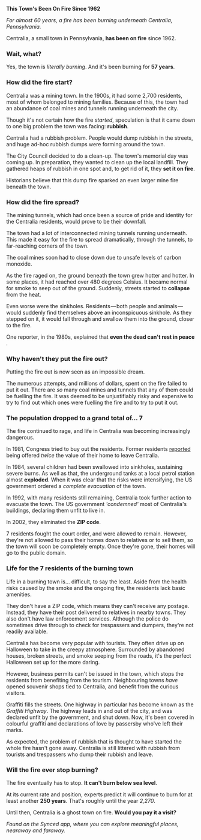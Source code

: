 **This Town&#39;s Been On Fire Since 1962**

_For almost 60 years, a fire has been burning underneath Centralia, Pennsylvania._

Centralia, a small town in Pennsylvania, **has been on fire** since 1962.

### **Wait, what?**

Yes, the town is _literally burning_. And it&#39;s been burning for **57 years**.

### **How did the fire start?**

Centralia was a mining town. In the 1900s, it had some 2,700 residents, most of whom belonged to mining families. Because of this, the town had an abundance of coal mines and tunnels running underneath the city.

Though it&#39;s not certain how the fire _started_, speculation is that it came down to one big problem the town was facing: **rubbish**.

Centralia had a rubbish problem. People would dump rubbish in the streets, and huge ad-hoc rubbish dumps were forming around the town.

The City Council decided to do a clean-up. The town&#39;s memorial day was coming up. In preparation, they wanted to clean up the local landfill. They gathered heaps of rubbish in one spot and, to get rid of it, they **set it on fire**.

Historians believe that this dump fire sparked an even larger mine fire beneath the town.

### **How did the fire spread?**

The mining tunnels, which had once been a source of pride and identity for the Centralia residents, would prove to be their downfall.

The town had a lot of interconnected mining tunnels running underneath. This made it easy for the fire to spread dramatically, through the tunnels, to far-reaching corners of the town.

The coal mines soon had to close down due to unsafe levels of carbon monoxide.

As the fire raged on, the ground beneath the town grew hotter and hotter. In some places, it had reached over 480 degrees Celsius. It became normal for smoke to seep out of the ground. Suddenly, streets started to **collapse** from the heat.

Even worse were the sinkholes. Residents — both people and animals — would suddenly find themselves above an inconspicuous sinkhole. As they stepped on it, it would fall through and swallow them into the ground, closer to the fire.

One reporter, in the 1980s, explained that **even the dead can&#39;t rest in peace** _._

### **Why haven&#39;t they put the fire out?**

Putting the fire out is now seen as an impossible dream.

The numerous attempts, and millions of dollars, spent on the fire failed to put it out. There are _so_ many coal mines and tunnels that any of them could be fuelling the fire. It was deemed to be unjustifiably risky and expensive to try to find out which ones were fuelling the fire and to try to put it out.

### **The population dropped to a grand total of… 7**

The fire continued to rage, and life in Centralia was becoming increasingly dangerous.

In 1981, Congress tried to buy out the residents. Former residents [reported](https://www.cracked.com/personal-experiences-2537-i-live-in-centralia-pa-its-americas-creepiest-ghost-town.html) being offered _twice_ the value of their home to leave Centralia.

In 1984, several children had been swallowed into sinkholes, sustaining severe burns. As well as that, the underground tanks at a local petrol station almost **exploded**. When it was clear that the risks were intensifying, the US government ordered a _complete evacuation_ of the town.

In 1992, with many residents still remaining, Centralia took further action to evacuate the town. The US government _&#39;condemned&#39;_ most of Centralia&#39;s buildings, declaring them unfit to live in.

In 2002, they eliminated the **ZIP code**.

7 residents fought the court order, and were allowed to remain. However, they&#39;re not allowed to pass their homes down to relatives or to sell them, so the town will soon be completely empty. Once they&#39;re gone, their homes will go to the public domain.

### **Life for the 7 residents of the burning town**

Life in a burning town is… difficult, to say the least. Aside from the health risks caused by the smoke and the ongoing fire, the residents lack basic amenities.

They don&#39;t have a ZIP code, which means they can&#39;t receive any postage. Instead, they have their post delivered to relatives in nearby towns. They also don&#39;t have law enforcement services. Although the police do sometimes drive through to check for trespassers and dumpers, they&#39;re not readily available.

Centralia has become very popular with tourists. They often drive up on Halloween to take in the creepy atmosphere. Surrounded by abandoned houses, broken streets, and smoke seeping from the roads, it&#39;s the perfect Halloween set up for the more daring.

However, business permits can&#39;t be issued in the town, which stops the residents from benefiting from the tourism. Neighbouring towns _have_ opened souvenir shops tied to Centralia, and benefit from the curious visitors.

Graffiti fills the streets. One highway in particular has become known as the _Graffiti Highway_. The highway leads in and out of the city, and was declared unfit by the government, and shut down. Now, it&#39;s been covered in colourful graffiti and declarations of love by passersby who&#39;ve left their marks.

As expected, the problem of rubbish that is thought to have started the whole fire hasn&#39;t gone away. Centralia is still littered with rubbish from tourists and trespassers who dump their rubbish and leave.

### **Will the fire ever stop burning?**

The fire eventually has to stop. **It can&#39;t burn below sea level**.

At its current rate and position, experts predict it will continue to burn for at least another **250 years**. That&#39;s roughly until the year _2,270_.

Until then, Centralia is a ghost town on fire. **Would you pay it a visit?**

_Found on the Synced app, where you can_ _explore meaningful places, nearaway and faraway._
